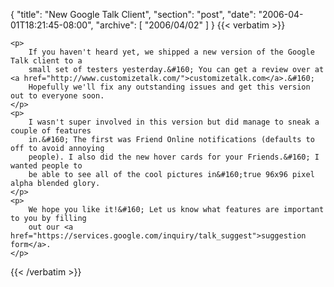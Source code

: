 {
  "title": "New Google Talk Client",
  "section": "post",
  "date": "2006-04-01T18:21:45-08:00",
  "archive": [
    "2006/04/02"
  ]
}
{{< verbatim >}}

    <p>
        If you haven't heard yet, we shipped a new version of the Google Talk client to a
        small set of testers yesterday.&#160; You can get a review over at <a href="http://www.customizetalk.com/">customizetalk.com</a>.&#160;
        Hopefully we'll fix any outstanding issues and get this version out to everyone soon.
    </p>
    <p>
        I wasn't super involved in this version but did manage to sneak a couple of features
        in.&#160; The first was Friend Online notifications (defaults to off to avoid annoying
        people). I also did the new hover cards for your Friends.&#160; I wanted people to
        be able to see all of the cool pictures in&#160;true 96x96 pixel alpha blended glory.
    </p>
    <p>
        We hope you like it!&#160; Let us know what features are important to you by filling
        out our <a href="https://services.google.com/inquiry/talk_suggest">suggestion form</a>.
    </p>

{{< /verbatim >}}
